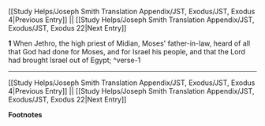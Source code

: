 [[Study Helps/Joseph Smith Translation Appendix/JST, Exodus/JST, Exodus 4|Previous Entry]]  ||  [[Study Helps/Joseph Smith Translation Appendix/JST, Exodus/JST, Exodus 22|Next Entry]]

**1**  When Jethro, the high priest of Midian, Moses' father-in-law, heard of all that God had done for Moses, and for Israel his people, and that the Lord had brought Israel out of Egypt; ^verse-1


---
[[Study Helps/Joseph Smith Translation Appendix/JST, Exodus/JST, Exodus 4|Previous Entry]]  ||  [[Study Helps/Joseph Smith Translation Appendix/JST, Exodus/JST, Exodus 22|Next Entry]]


**Footnotes**
